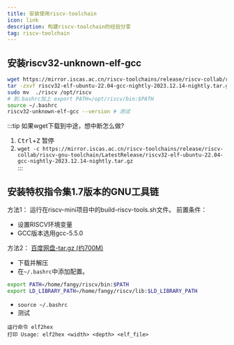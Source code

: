 ```yaml
---
title: 安装使用riscv-toolchain
icon: link
description: 构建riscv-toolchain的经验分享
tag: riscv-toolchain
---
```


## 安装riscv32-unknown-elf-gcc

```bash
wget https://mirror.iscas.ac.cn/riscv-toolchains/release/riscv-collab/riscv-gnu-toolchain/LatestRelease/riscv32-elf-ubuntu-22.04-gcc-nightly-2023.12.14-nightly.tar.gz
tar -zxvf riscv32-elf-ubuntu-22.04-gcc-nightly-2023.12.14-nightly.tar.gz
sudo mv  ./riscv /opt/riscv 
# 到.bashrc加上 export PATH=/opt/riscv/bin:$PATH  
source ~/.bashrc 
riscv32-unknown-elf-gcc --version # 测试

```

:::tip 如果wget下载到中途，想中断怎么做?
1. <kbd>Ctrl</kbd>+<kbd>Z</kbd> 暂停  
2. `wget -c https://mirror.iscas.ac.cn/riscv-toolchains/release/riscv-collab/riscv-gnu-toolchain/LatestRelease/riscv32-elf-ubuntu-22.04-gcc-nightly-2023.12.14-nightly.tar.gz`  
:::

## 安装特权指令集1.7版本的GNU⼯具链 
方法1： 
运行在riscv-mini项目中的build-riscv-tools.sh文件。
前置条件：
- 设置RISCV环境变量
- GCC版本选用gcc-5.5.0


方法2：
[百度网盘-tar.gz (约700M)](https://pan.baidu.com/s/1wk_n92tIMI2ZW4Ppa9nrZQ?pwd=risc)
- 下载并解压
- 在`~/.bashrc`中添加配置。
```bash 
export PATH=/home/fangy/riscv/bin:$PATH
export LD_LIBRARY_PATH=/home/fangy/riscv/lib:$LD_LIBRARY_PATH
```
- `source ~/.bashrc`
- 测试
```bash:no-line-numbers 
运行命令 elf2hex
打印 Usage: elf2hex <width> <depth> <elf_file>
```

